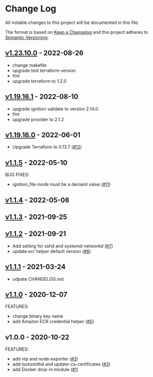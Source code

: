 # Change Log

All notable changes to this project will be documented in this file.

The format is based on [Keep a Changelog](http://keepachangelog.com/) and this
project adheres to [Semantic Versioning](http://semver.org/).


<a name="v1.23.10.0"></a>
## [v1.23.10.0] - 2022-08-26

- change makefile
- upgrade test terraform version
- fmt
- upgrade terraform to 1.2.0


<a name="v1.19.16.1"></a>
## [v1.19.16.1] - 2022-08-10

- upgrade ignition validate to version 2.14.0
- fmt
- upgrade provider to 2.1.2


<a name="v1.19.16.0"></a>
## [v1.19.16.0] - 2022-06-01

- Upgrade Terraform to 0.13.7 ([#12](https://github.com/getamis/terraform-ignition-kubernetes/issues/12))


<a name="v1.1.5"></a>
## [v1.1.5] - 2022-05-10
BUG FIXES:
- ignition_file mode must be a deciaml value ([#11](https://github.com/getamis/terraform-ignition-kubernetes/issues/11))


<a name="v1.1.4"></a>
## [v1.1.4] - 2022-05-08



<a name="v1.1.3"></a>
## [v1.1.3] - 2021-09-25



<a name="v1.1.2"></a>
## [v1.1.2] - 2021-09-21

- Add setting for sshd and systemd-networkd ([#7](https://github.com/getamis/terraform-ignition-kubernetes/issues/7))
- update ecr helper default version ([#6](https://github.com/getamis/terraform-ignition-kubernetes/issues/6))


<a name="v1.1.1"></a>
## [v1.1.1] - 2021-03-24

- udpate CHANGELOG.md


<a name="v1.1.0"></a>
## [v1.1.0] - 2020-12-07
FEATURES:
- change binary key name
- add Amazon ECR credential helper ([#5](https://github.com/getamis/terraform-ignition-kubernetes/issues/5))


<a name="v1.0.0"></a>
## v1.0.0 - 2020-10-22
FEATURES:
- add ntp and node-exporter ([#3](https://github.com/getamis/terraform-ignition-kubernetes/issues/3))
- add locksmithd and update-ca-certificates ([#2](https://github.com/getamis/terraform-ignition-kubernetes/issues/2))
- add Docker drop-in module ([#1](https://github.com/getamis/terraform-ignition-kubernetes/issues/1))


[Unreleased]: https://github.com/getamis/terraform-ignition-kubernetes/compare/v1.23.10.0...HEAD
[v1.23.10.0]: https://github.com/getamis/terraform-ignition-kubernetes/compare/v1.19.16.1...v1.23.10.0
[v1.19.16.1]: https://github.com/getamis/terraform-ignition-kubernetes/compare/v1.19.16.0...v1.19.16.1
[v1.19.16.0]: https://github.com/getamis/terraform-ignition-kubernetes/compare/v1.1.5...v1.19.16.0
[v1.1.5]: https://github.com/getamis/terraform-ignition-kubernetes/compare/v1.1.4...v1.1.5
[v1.1.4]: https://github.com/getamis/terraform-ignition-kubernetes/compare/v1.1.3...v1.1.4
[v1.1.3]: https://github.com/getamis/terraform-ignition-kubernetes/compare/v1.1.2...v1.1.3
[v1.1.2]: https://github.com/getamis/terraform-ignition-kubernetes/compare/v1.1.1...v1.1.2
[v1.1.1]: https://github.com/getamis/terraform-ignition-kubernetes/compare/v1.1.0...v1.1.1
[v1.1.0]: https://github.com/getamis/terraform-ignition-kubernetes/compare/v1.0.0...v1.1.0
